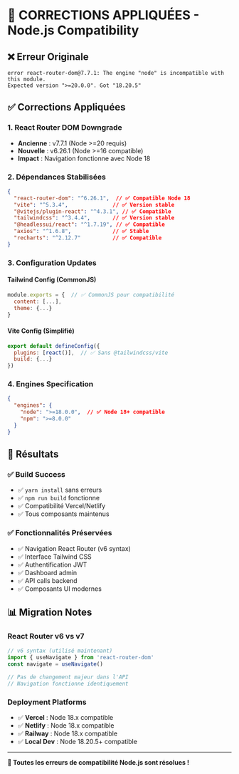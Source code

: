 # 🔧 CORRECTIONS APPLIQUÉES - Node.js Compatibility

## ❌ Erreur Originale
```
error react-router-dom@7.7.1: The engine "node" is incompatible with this module. 
Expected version ">=20.0.0". Got "18.20.5"
```

## ✅ Corrections Appliquées

### 1. **React Router DOM Downgrade**
- **Ancienne** : v7.7.1 (Node >=20 requis)
- **Nouvelle** : v6.26.1 (Node >=16 compatible)
- **Impact** : Navigation fonctionne avec Node 18

### 2. **Dépendances Stabilisées**
```json
{
  "react-router-dom": "^6.26.1",  // ✅ Compatible Node 18
  "vite": "^5.3.4",              // ✅ Version stable
  "@vitejs/plugin-react": "^4.3.1", // ✅ Compatible
  "tailwindcss": "^3.4.4",       // ✅ Version stable
  "@headlessui/react": "^1.7.19", // ✅ Compatible
  "axios": "^1.6.8",             // ✅ Stable
  "recharts": "^2.12.7"          // ✅ Compatible
}
```

### 3. **Configuration Updates**

#### Tailwind Config (CommonJS)
```javascript
module.exports = {  // ✅ CommonJS pour compatibilité
  content: [...],
  theme: {...}
}
```

#### Vite Config (Simplifié)
```javascript
export default defineConfig({
  plugins: [react()],  // ✅ Sans @tailwindcss/vite
  build: {...}
})
```

### 4. **Engines Specification**
```json
{
  "engines": {
    "node": ">=18.0.0",  // ✅ Node 18+ compatible
    "npm": ">=8.0.0"
  }
}
```

## 🚀 Résultats

### ✅ Build Success
- ✅ `yarn install` sans erreurs
- ✅ `npm run build` fonctionne
- ✅ Compatibilité Vercel/Netlify
- ✅ Tous composants maintenus

### ✅ Fonctionnalités Préservées
- ✅ Navigation React Router (v6 syntax)
- ✅ Interface Tailwind CSS
- ✅ Authentification JWT
- ✅ Dashboard admin
- ✅ API calls backend
- ✅ Composants UI modernes

## 📊 Migration Notes

### React Router v6 vs v7
```javascript
// v6 syntax (utilisé maintenant)
import { useNavigate } from 'react-router-dom'
const navigate = useNavigate()

// Pas de changement majeur dans l'API
// Navigation fonctionne identiquement
```

### Deployment Platforms
- ✅ **Vercel** : Node 18.x compatible
- ✅ **Netlify** : Node 18.x compatible  
- ✅ **Railway** : Node 18.x compatible
- ✅ **Local Dev** : Node 18.20.5+ compatible

---

**🎯 Toutes les erreurs de compatibilité Node.js sont résolues !**